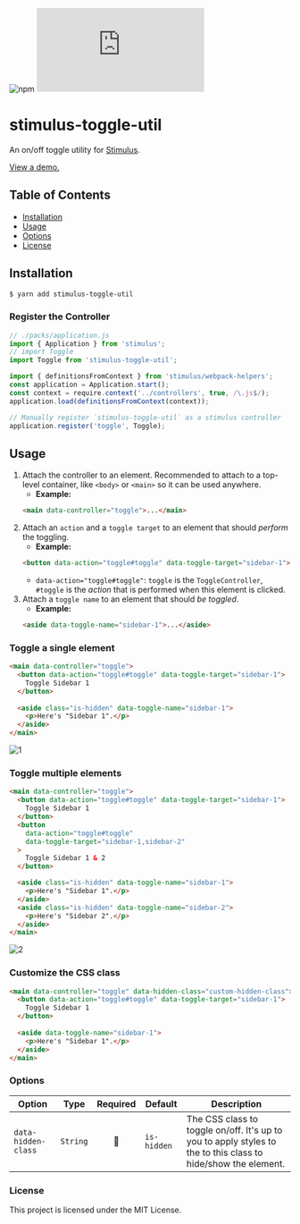 ![npm](https://img.shields.io/npm/dt/stimulus-toggle-util) ![GitHub file size in bytes](https://img.shields.io/github/size/damonbauer/stimulus-toggle-util/src/controllers/toggle_controller.js)

# stimulus-toggle-util

An on/off toggle utility for [Stimulus](https://stimulusjs.org/).

[View a demo.](https://codesandbox.io/s/stimulus-toggle-demo-qelx8)

## Table of Contents

- [Installation](#installation)
- [Usage](#usage)
- [Options](#options)
- [License](#license)

## Installation

```sh
$ yarn add stimulus-toggle-util
```

### Register the Controller

```js
// ./packs/application.js
import { Application } from 'stimulus';
// import Toggle
import Toggle from 'stimulus-toggle-util';

import { definitionsFromContext } from 'stimulus/webpack-helpers';
const application = Application.start();
const context = require.context('../controllers', true, /\.js$/);
application.load(definitionsFromContext(context));

// Manually register `stimulus-toggle-util` as a stimulus controller
application.register('toggle', Toggle);
```

## Usage

1. Attach the controller to an element. Recommended to attach to a top-level container, like `<body>` or `<main>` so it can be used anywhere.
    * **Example:**
    ```html
    <main data-controller="toggle">...</main>
    ```
2. Attach an `action` and a `toggle target` to an element that should _perform_ the toggling.
    * **Example:**
    ```html
    <button data-action="toggle#toggle" data-toggle-target="sidebar-1">Toggle</button>
    ```
    * `data-action="toggle#toggle"`: `toggle` is the `ToggleController`, `#toggle` is the _action_ that is performed when this element is clicked.
3. Attach a `toggle name` to an element that should _be toggled_.
    * **Example:**
    ```html
    <aside data-toggle-name="sidebar-1">...</aside>
    ```

### Toggle a single element

```html
<main data-controller="toggle">
  <button data-action="toggle#toggle" data-toggle-target="sidebar-1">
    Toggle Sidebar 1
  </button>
      
  <aside class="is-hidden" data-toggle-name="sidebar-1">
    <p>Here's "Sidebar 1".</p>
  </aside>
</main>
```

![1](https://user-images.githubusercontent.com/368723/79125630-145c0d00-7d64-11ea-892a-cfc543a394bd.gif)

### Toggle multiple elements

```html
<main data-controller="toggle">
  <button data-action="toggle#toggle" data-toggle-target="sidebar-1">
    Toggle Sidebar 1
  </button>
  <button
    data-action="toggle#toggle"
    data-toggle-target="sidebar-1,sidebar-2"
  >
    Toggle Sidebar 1 & 2
  </button>

  <aside class="is-hidden" data-toggle-name="sidebar-1">
    <p>Here's "Sidebar 1".</p>
  </aside>
  <aside class="is-hidden" data-toggle-name="sidebar-2">
    <p>Here's "Sidebar 2".</p>
  </aside>
</main>
```

![2](https://user-images.githubusercontent.com/368723/79125652-1b831b00-7d64-11ea-9915-7d13eb105fd7.gif)

### Customize the CSS class

```html
<main data-controller="toggle" data-hidden-class="custom-hidden-class">
  <button data-action="toggle#toggle" data-toggle-target="sidebar-1">
    Toggle Sidebar 1
  </button>
      
  <aside data-toggle-name="sidebar-1">
    <p>Here's "Sidebar 1".</p>
  </aside>
</main>
```

### Options

Option | Type | Required | Default | Description
--- | --- | :---: | --- | ---
`data-hidden-class` | `String` | 🚫 | `is-hidden` | The CSS class to toggle on/off. It's up to you to apply styles to the to this class to hide/show the element.

### License

This project is licensed under the MIT License.
